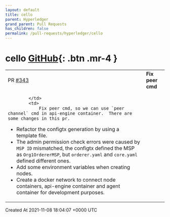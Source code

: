 ```yaml
---
layout: default
title: cello
parent: Hyperledger
grand_parent: Pull Requests
has_children: false
permalink: /pull-requests/hyperledger/cello
---
```


# cello <span class="fs-3 right-align">[GitHub](https://github.com/hyperledger/cello){: .btn .mr-4 }</span>


<div>
    <table>
        <tr>
            <td>
                PR <a href="https://github.com/hyperledger/cello/pull/343" class=".btn">#343</a>
            </td>
            <td>
                <b>
                    Fix peer cmd 
                </b>
            </td>
        </tr>
        <tr>
            <td>
                
            </td>
            <td>
                Fix peer cmd, so we can use `peer channel` cmd in api-engine container.  There are some changes in this pr. 
* Refactor the configtx generation by using a template file. 
* The admin permission check errors were caused by `MSP ID` mismatched, the configtx defined the MSP as `Org1OrdererMSP`, but `orderer.yaml` and `core.yaml` defined different ones. 
* Add some environment variables when creating nodes. 
* Create a docker network to connect node containers, api-engine container and agent container for development purposes. 
            </td>
        </tr>
    </table>
    <div class="right-align">
        Created At 2021-11-08 18:04:07 +0000 UTC
    </div>
</div>

